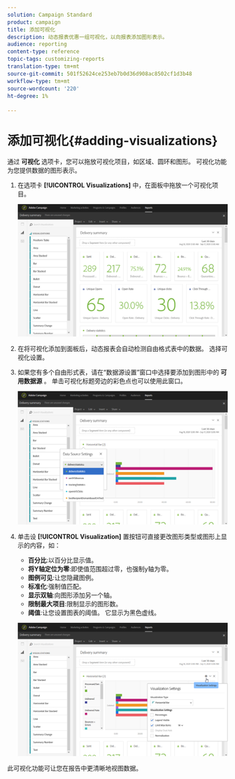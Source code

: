 ```yaml
---
solution: Campaign Standard
product: campaign
title: 添加可视化
description: 动态报表优惠一组可视化，以向报表添加图形表示。
audience: reporting
content-type: reference
topic-tags: customizing-reports
translation-type: tm+mt
source-git-commit: 501f52624ce253eb7b0d36d908ac8502cf1d3b48
workflow-type: tm+mt
source-wordcount: '220'
ht-degree: 1%

---
```



# 添加可视化{#adding-visualizations}

通过 **可视化** 选项卡，您可以拖放可视化项目，如区域、圆环和图形。 可视化功能为您提供数据的图形表示。

1. 在选项卡 **[!UICONTROL Visualizations]** 中，在面板中拖放一个可视化项目。

   ![](assets/dynamic_report_visualization_1.png)

1. 在将可视化添加到面板后，动态报表会自动检测自由格式表中的数据。 选择可视化设置。
1. 如果您有多个自由形式表，请在“数据源设置”窗口中选择要添加到图形中的 **可用数据源** 。 单击可视化标题旁边的彩色点也可以使用此窗口。

   ![](assets/dynamic_report_visualization_2.png)

1. 单击设 **[!UICONTROL Visualization]** 置按钮可直接更改图形类型或图形上显示的内容，如：

   * **百分比**:以百分比显示值。
   * **将Y轴定位为零**:即使值范围超过零，也强制y轴为零。
   * **图例可见**:让您隐藏图例。
   * **标准化**:强制值匹配。
   * **显示双轴**:向图形添加另一个轴。
   * **限制最大项目**:限制显示的图形数。
   * **阈值**:让您设置图表的阈值。 它显示为黑色虚线。

   ![](assets/dynamic_report_visualization_3.png)

此可视化功能可让您在报告中更清晰地视图数据。
